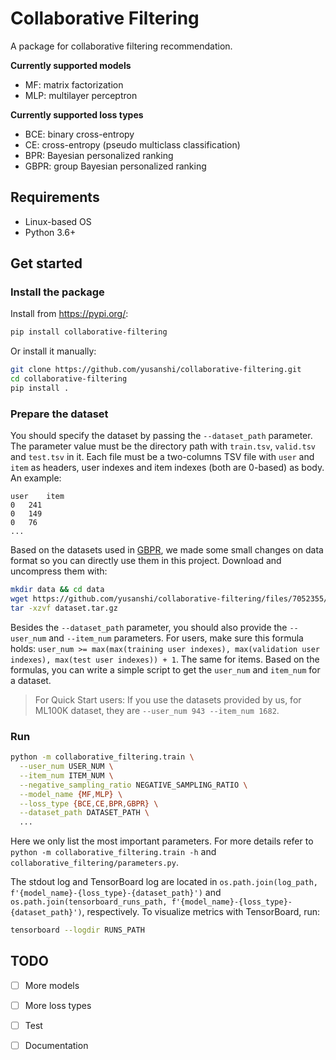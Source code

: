 # Collaborative Filtering

A package for collaborative filtering recommendation.

**Currently supported models**

- MF: matrix factorization
- MLP: multilayer perceptron

**Currently supported loss types**

- BCE: binary cross-entropy
- CE: cross-entropy (pseudo multiclass classification)
- BPR: Bayesian personalized ranking
- GBPR: group Bayesian personalized ranking

## Requirements

- Linux-based OS
- Python 3.6+


## Get started

### Install the package

Install from <https://pypi.org/>:

```bash
pip install collaborative-filtering
```

Or install it manually:

```bash
git clone https://github.com/yusanshi/collaborative-filtering.git
cd collaborative-filtering
pip install .
```

### Prepare the dataset

You should specify the dataset by passing the `--dataset_path` parameter. The parameter value must be the directory path with `train.tsv`, `valid.tsv` and `test.tsv` in it. Each file must be a two-columns TSV file with `user` and `item` as headers, user indexes and item indexes (both are 0-based) as body. An example:
```tsv
user	item
0	241
0	149
0	76
...
```

Based on the datasets used in [GBPR](https://citeseerx.ist.psu.edu/viewdoc/download?doi=10.1.1.415.9378&rep=rep1&type=pdf), we made some small changes on data format so you can directly use them in this project. Download and uncompress them with:
```bash
mkdir data && cd data
wget https://github.com/yusanshi/collaborative-filtering/files/7052355/dataset.tar.gz
tar -xzvf dataset.tar.gz
```

Besides the `--dataset_path` parameter, you should also provide the `--user_num` and `--item_num` parameters. For users, make sure this formula holds: `user_num >= max(max(training user indexes), max(validation user indexes), max(test user indexes)) + 1`. The same for items. Based on the formulas, you can write a simple script to get the `user_num` and `item_num` for a dataset.

> For Quick Start users: If you use the datasets provided by us, for ML100K dataset, they are `--user_num 943 --item_num 1682`.

### Run

```bash
python -m collaborative_filtering.train \
  --user_num USER_NUM \
  --item_num ITEM_NUM \
  --negative_sampling_ratio NEGATIVE_SAMPLING_RATIO \
  --model_name {MF,MLP} \
  --loss_type {BCE,CE,BPR,GBPR} \
  --dataset_path DATASET_PATH \
  ...
```
Here we only list the most important parameters. For more details refer to `python -m collaborative_filtering.train -h` and `collaborative_filtering/parameters.py`.

The stdout log and TensorBoard log are located in `os.path.join(log_path, f'{model_name}-{loss_type}-{dataset_path}')` and `os.path.join(tensorboard_runs_path, f'{model_name}-{loss_type}-{dataset_path}')`, respectively. To visualize metrics with TensorBoard, run:
```bash
tensorboard --logdir RUNS_PATH
```

## TODO

- [ ] More models
- [ ] More loss types
- [ ] Test
- [ ] Documentation


